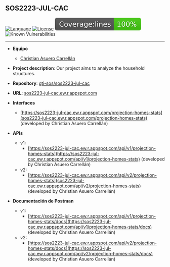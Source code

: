 ## SOS2223-JUL-CAC

[![Language](https://img.shields.io/badge/Powered%20by-Svelte-orange)](https://img.shields.io/badge/Powered%20by-Svelte-orange)
[![License](https://img.shields.io/badge/License-Apache_2.0-blue.svg)](https://opensource.org/licenses/Apache-2.0)
<img alt="Coverage Status" src="/coverage/badge-lines.svg">
![Known Vulnerabilities](https://snyk.io/test/github/gti-sos/SOS2223-11/badge.svg)

-------------------------
- **Equipo**
   - [Christian Asuero Carrellán](https://github.com/chrasucar342)

- **Project description**: Our project aims to analyze the household structures.

- **Repository**: [gti-sos/sos2223-jul-cac](https://github.com/gti-sos/sos2223-jul-cac)

- **URL**: [sos2223-jul-cac.ew.r.appspot.com](sos2223-jul-cac.ew.r.appspot.com)

- **Interfaces**
   - [https://sos2223-jul-cac.ew.r.appspot.com/projection-homes-stats](sos2223-jul-cac.ew.r.appspot.com/projection-homes-stats) (developed by Christian Asuero Carrellán)

- **APIs**
   - v1:
      - [https://sos2223-jul-cac.ew.r.appspot.com/api/v1/projection-homes-stats](https://sos2223-jul-cac.ew.r.appspot.com/api/v1/projection-homes-stats) (developed by Christian Asuero Carrellán) 
   - v2:
      - [https://sos2223-jul-cac.ew.r.appspot.com/api/v2/projection-homes-stats](sos2223-jul-cac.ew.r.appspot.com/api/v2/projection-homes-stats) (developed by Christian Asuero Carrellán)

- **Documentación de Postman**
   - v1:
      - [https://sos2223-jul-cac.ew.r.appspot.com/api/v1/projection-homes-stats/docs](https://sos2223-jul-cac.ew.r.appspot.com/api/v1/projection-homes-stats/docs) (developed by Christian Asuero Carrellán) 
   - v2:
      - [https://sos2223-jul-cac.ew.r.appspot.com/api/v2/projection-homes-stats/docs](https://sos2223-jul-cac.ew.r.appspot.com/api/v2/projection-homes-stats/docs) (developed by Christian Asuero Carrellán)

